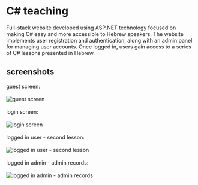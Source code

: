 # C# teaching

Full-stack website developed using ASP.NET technology focused on making C# easy and more accessible to Hebrew speakers. The website implements user registration and authentication, along with an admin panel for managing user accounts. Once logged in, users gain access to a series of C# lessons presented in Hebrew.

## screenshots
guest screen:<br>
<br>
![guest screen](https://github.com/idan-gur1/Computer-Science-Final-Y-Project/assets/100964505/577f1a18-a11a-4996-9e20-35cb0e69c478)
<br>
<br>
login screen:<br>
<br>
![login screen](https://github.com/idan-gur1/Computer-Science-Final-Y-Project/assets/100964505/68ef6f85-f9dc-4cef-b406-ad1e39886e42)
<br>
<br>
logged in user - second lesson:<br>
<br>
![logged in user - second lesson](https://github.com/idan-gur1/Computer-Science-Final-Y-Project/assets/100964505/5bb37c60-c1cf-4387-b7c0-281a8986f6ee)
<br>
<br>
logged in admin - admin records:<br>
<br>
![logged in admin - admin records](https://github.com/idan-gur1/Computer-Science-Final-Y-Project/assets/100964505/51a33da6-446d-42eb-8a97-e2670e81bbcd)
<br>
<br>

